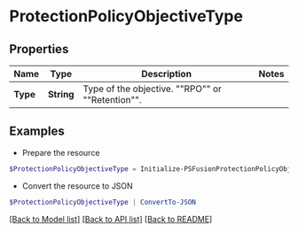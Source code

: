 # ProtectionPolicyObjectiveType
## Properties

Name | Type | Description | Notes
------------ | ------------- | ------------- | -------------
**Type** | **String** | Type of the objective. &quot;&quot;RPO&quot;&quot; or &quot;&quot;Retention&quot;&quot;. | 

## Examples

- Prepare the resource
```powershell
$ProtectionPolicyObjectiveType = Initialize-PSFusionProtectionPolicyObjectiveType  -Type null
```

- Convert the resource to JSON
```powershell
$ProtectionPolicyObjectiveType | ConvertTo-JSON
```

[[Back to Model list]](../README.md#documentation-for-models) [[Back to API list]](../README.md#documentation-for-api-endpoints) [[Back to README]](../README.md)

